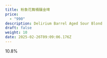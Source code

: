 ```yaml
---
title: 粉象花舞桶釀金啤
price:
  - "990"
description: Delirium Barrel Aged Sour Blond
draft: false
weight: 10
date: 2025-02-26T09:09:06.176Z
---
```

  10.8%